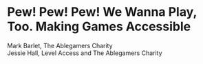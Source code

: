 # Pew! Pew! Pew! We Wanna Play, Too. Making Games Accessible

Mark Barlet, The Ablegamers Charity  
Jessie Hall, Level Access and The Ablegamers Charity
